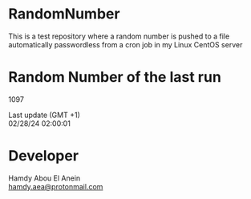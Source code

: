 # RandomNumber    
This is a test repository where a random number is pushed to a file automatically passwordless from a cron job in my Linux CentOS server    
# Random Number of the last run   
1097
      
Last update (GMT +1)    
02/28/24 02:00:01
# Developer    
Hamdy Abou El Anein   
hamdy.aea@protonmail.com
